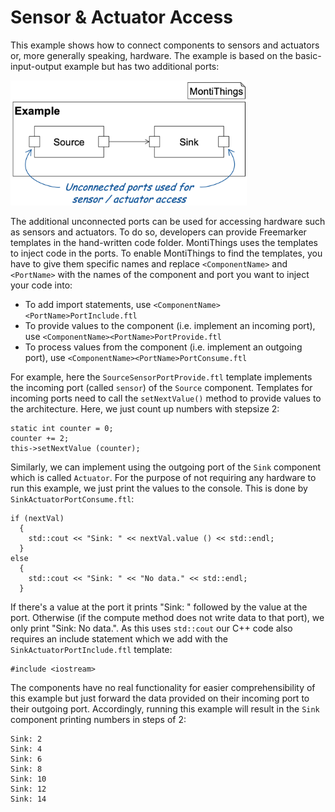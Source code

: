 # Sensor & Actuator Access

This example shows how to connect components to sensors and actuators or, more
generally speaking, hardware.
The example is based on the basic-input-output example but has two additional
ports:

<img src="docs/SensorActuatorAccess.png" alt="drawing" height="200px"/>

The additional unconnected ports can be used for accessing hardware such as 
sensors and actuators.
To do so, developers can provide Freemarker templates in the hand-written code 
folder. 
MontiThings uses the templates to inject code in the ports.
To enable MontiThings to find the templates, you have to give them specific 
names and replace `<ComponentName>` and `<PortName>` with the names of the 
component and port you want to inject your code into: 
- To add import statements, use `<ComponentName><PortName>PortInclude.ftl`
- To provide values to the component (i.e. implement an incoming port), 
use `<ComponentName><PortName>PortProvide.ftl`
- To process values from the component (i.e. implement an outgoing port), 
use `<ComponentName><PortName>PortConsume.ftl`

For example, here the `SourceSensorPortProvide.ftl` template 
implements the incoming port (called `sensor`) of the `Source` component. 
Templates for incoming ports need to call the `setNextValue()` method to provide
values to the architecture. 
Here, we just count up numbers with stepsize 2:
```
static int counter = 0;
counter += 2;
this->setNextValue (counter);
```

Similarly, we can implement using the outgoing port of the `Sink` component 
which is called `Actuator`. 
For the purpose of not requiring any hardware to run this example, we just print
the values to the console.
This is done by `SinkActuatorPortConsume.ftl`:
```
if (nextVal)
  {
    std::cout << "Sink: " << nextVal.value () << std::endl;
  }
else
  { 
    std::cout << "Sink: " << "No data." << std::endl; 
  }
```
If there's a value at the port it prints "Sink: " followed by the value at the 
port. 
Otherwise (if the compute method does not write data to that port), we only 
print "Sink: No data.".
As this uses `std::cout` our C++ code also requires an include statement which
we add with the `SinkActuatorPortInclude.ftl` template:
```
#include <iostream>
```

The components have no real functionality for easier comprehensibility of 
this example but just forward the data provided on their incoming port to their
outgoing port. 
Accordingly, running this example will result in the `Sink` component printing 
numbers in steps of 2: 
```
Sink: 2
Sink: 4
Sink: 6
Sink: 8
Sink: 10
Sink: 12
Sink: 14
```